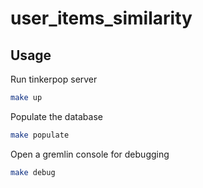 # user_items_similarity

## Usage

Run tinkerpop server

```bash
make up
```

Populate the database

```bash
make populate
```

Open a gremlin console for debugging

```bash
make debug
```
